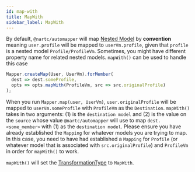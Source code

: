 ```yaml
---
id: map-with
title: MapWith
sidebar_label: MapWith
---
```


By default, `@nartc/automapper` will map [Nested Model](../../features/nested-model.md) by **convention** meaning `user.profile` will be mapped to `userVm.profile`, given that `profile` is a nested model `Profile/ProfileVm`.
Sometimes, you might have different property name for related nested models. `mapWith()` can be used to handle this case

```typescript
Mapper.createMap(User, UserVm).forMember(
  dest => dest.someProfile,
  opts => opts.mapWith(ProfileVm, src => src.originalProfile)
);
```

When you run `Mapper.map(user, UserVm)`, `user.originalProfile` will be mapped to `userVm.someProfile` with `ProfileVm` as the `Destination`.
`mapWith()` takes in two arguments: (1) is the `destination model` and (2) is the value on the `source` whose value `@nartc/automapper` will use to map `dest.<some_member>` with (1) as the `destination model`.
Please ensure you have already established the `Mapping` for whatever models you are trying to map. In this case, you need to have had established a `Mapping` for `Profile` (or whatever model that is associated with `src.originalProfile`) and `ProfileVm` in order for `mapWith()` to work.

`mapWith()` will set the [TransformationType](../../../guides/basic-concept.md#mappingtransformation) to `MapWith`.
